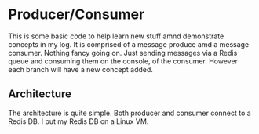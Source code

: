 # Producer/Consumer
This is some basic code to help learn new stuff amnd demonstrate concepts in my log.
It is comprised of a message produce amd a message consumer.
Nothing fancy going on. Just sending messages via a Redis queue and consuming them on the console, of the consumer. However each branch will have a new concept added. 

## Architecture
The architecture is quite simple. Both producer and consumer connect to a Redis DB. I put my Redis DB on a Linux VM.

